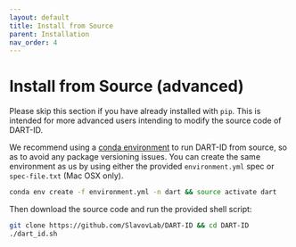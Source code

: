 ```yaml
---
layout: default
title: Install from Source
parent: Installation
nav_order: 4
---
```


# Install from Source (advanced)

Please skip this section if you have already installed with ```pip```. This is intended for more advanced users intending to modify the source code of DART-ID.

We recommend using a [conda environment](https://conda.io/projects/conda/en/latest/user-guide/tasks/manage-environments.html) to run DART-ID from source, so as to avoid any package versioning issues. You can create the same environment as us by using either the provided ```environment.yml``` spec or ```spec-file.txt``` (Mac OSX only). 

```bash
conda env create -f environment.yml -n dart && source activate dart
```

Then download the source code and run the provided shell script:

```bash
git clone https://github.com/SlavovLab/DART-ID && cd DART-ID
./dart_id.sh
```
